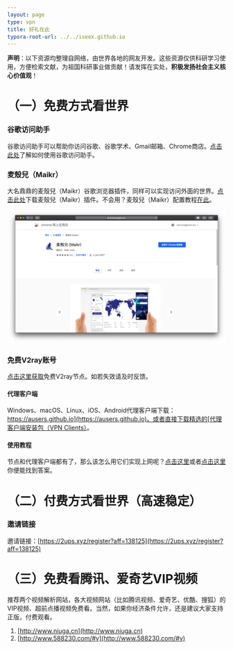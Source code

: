 ```yaml
---
layout: page
type: vpn
title: 好礼在此
typora-root-url: ../../iseex.github.io
---
```


**声明**：以下资源均整理自网络，由世界各地的网友开发。这些资源仅供科研学习使用，方便检索文献，为祖国科研事业做贡献！请发挥在实处，**积极发扬社会主义核心价值观**！



# （一）免费方式看世界

### <i class="fa fa-google"></i> 谷歌访问助手

谷歌访问助手可以帮助你访问谷歌、谷歌学术、Gmail邮箱、Chrome商店。[点击此处](https://iseex.github.io/2019-02/google-access-helper/)了解如何使用谷歌访问助手。

### <i class="fa fa-google"></i> 麦殼兒（Maikr）

大名鼎鼎的麦殼兒（Maikr）谷歌浏览器插件，同样可以实现访问外面的世界。[点击此处](https://chrome.google.com/webstore/detail/maikr/ffgfolalmnpdicmjfhepcfeokldcmiod?hl=zh-CN)下载麦殼兒（Maikr）插件。不会用？麦殼兒（Maikr）配置教程[在此](https://iseex.github.io/gifts/maikr_manual.pdf)。

![](/gifts/Maikr.png)


### <i class="fa fa-paper-plane"></i> 免费V2ray账号

[点击这里获取](https://iseex.github.io/gifts/V2ray.pdf)免费V2ray节点。如若失效请及时反馈。


#### <i class="fa fa-wrench"></i> 代理客户端

Windows、macOS、Linux、iOS、Android代理客户端下载：[https://ausers.github.io](https://ausers.github.io)。或者直接下载精选的[代理客户端安装包（VPN Clients）](https://github.com/iseex/iseex.github.io/releases)。

#### <i class="fa fa-unlock"></i> 使用教程

节点和代理客户端都有了，那么该怎么用它们实现上网呢？[点击这里](https://github.com/Shadowsocks-Wiki/shadowsocks)或者[点击这里](https://www.nb33.vip/fjs/)你便能找到答案。



# （二）付费方式看世界（高速稳定）

### 邀请链接

邀请链接：[https://2ups.xyz/register?aff=138125](https://2ups.xyz/register?aff=138125)

# （三）免费看腾讯、爱奇艺VIP视频

推荐两个视频解析网站，各大视频网站（比如腾讯视频、爱奇艺、优酷、搜狐）的VIP视频、超前点播视频免费看。当然，如果你经济条件允许，还是建议大家支持正版，付费观看。

1. [http://www.niuga.cn](http://www.niuga.cn)
2. [http://www.588230.com/#v](http://www.588230.com/#v)


